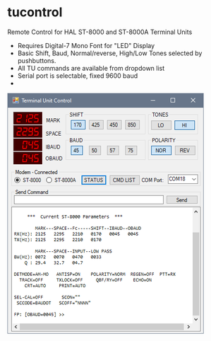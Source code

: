 # tucontrol
Remote Control for HAL ST-8000 and ST-8000A Terminal Units
- Requires Digital-7 Mono Font for "LED" Display
- Basic Shift, Baud, Normal/reverse, High/Low Tones selected by pushbuttons.
- All TU commands are available from dropdown list
- Serial port is selectable, fixed 9600 baud
- 
![alt text](TUControl.PNG)
